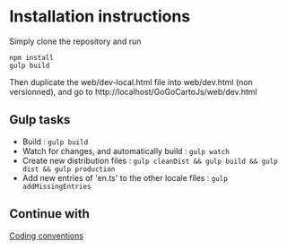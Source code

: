 Installation instructions
=======================

Simply clone the repository and run
```
npm install
gulp build
```
Then duplicate the web/dev-local.html file into web/dev.html (non versionned), and go to
http://localhost/GoGoCartoJs/web/dev.html

Gulp tasks
----------

- Build : `gulp build`
- Watch for changes, and automatically build : `gulp watch`
- Create new distribution files : `gulp cleanDist && gulp build && gulp dist && gulp production`
- Add new entries of 'en.ts' to the other locale files : `gulp addMissingEntries`


Continue with
----
[Coding conventions](2-Coding-conventions.md)

